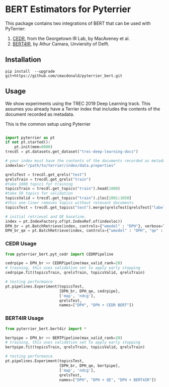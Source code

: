 # BERT Estimators for Pyterrier

This package contains two integrations of BERT that can be used with PyTerrier:
1. [CEDR](https://github.com/Georgetown-IR-Lab/cedr), from the Georgetown IR Lab, by MacAveney et al.
2. [BERT4IR](https://github.com/ArthurCamara/Bert4IR), by Athur Camara, Unviersity of Delft.

## Installation

```
pip install  --upgrade git+https://github.com/cmacdonald/pyterrier_bert.git
```

## Usage

We show experiments using the TREC 2019 Deep Learning track. This assumes you already have a Terrier index that includes the contents of the document recorded as metadata.

This is the common setup using Pyterrier

```python

import pyterrier as pt
if not pt.started():
    pt.init(mem=8000)
trecdl = pt.datasets.get_dataset("trec-deep-learning-docs")

# your index must have the contents of the documents recorded as metadata
indexloc="/path/to/terrier/index/data.properties"

qrelsTest = trecdl.get_qrels("test")
qrelsTrain = trecdl.get_qrels("train")
#take 1000 topics for training
topicsTrain = trecdl.get_topics("train").head(1000)
#take 50 topics for validation
topicsValid = trecdl.get_topics("train").iloc[1001:1050]
#this one-liner removes topics without relevant documents
topicsTest = trecdl.get_topics("test").merge(qrelsTest[qrelsTest["label"] > 0][["qid"]])

# initial retrieval and QE baseline.
index = pt.IndexFactory.of(pt.IndexRef.of(indexloc))
DPH_br = pt.BatchRetrieve(index, controls={"wmodel" : "DPH"}, verbose=True, metadata=["docno", "body"])
DPH_br_qe = pt.BatchRetrieve(index, controls={"wmodel" : "DPH", "qe" : "on"}, verbose=True)

```

### CEDR Usage

```python
from pyterrier_bert.pyt_cedr import CEDRPipeline

cedrpipe = DPH_br >> CEDRPipeline(max_valid_rank=20)
# training, this uses validation set to apply early stopping
cedrpipe.fit(topicsTrain, qrelsTrain, topicsValid, qrelsTrain)

# testing performance
pt.pipelines.Experiment(topicsTest, 
                        [DPH_br, DPH_qe, cedrpipe],
                        ['map', 'ndcg'], 
                        qrelsTest, 
                        names=["DPH", "DPH + CEDR BERT"])
```


### BERT4IR Usage

```python
from pyterrier_bert.bert4ir import *

bertpipe = DPH_br >> BERTPipeline(max_valid_rank=20)
# training, this uses validation set to apply early stopping
bertpipe.fit(topicsTrain, qrelsTrain, topicsValid, qrelsTrain)

# testing performance
pt.pipelines.Experiment(topicsTest, 
                        [DPH_br, DPH_qe, bertpipe],
                        ['map', 'ndcg'], 
                        qrelsTest, 
                        names=["DPH", "DPH + QE", "DPH + BERT4IR"])
```